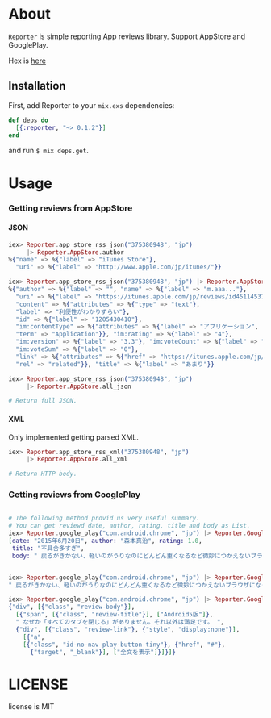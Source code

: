 # About

`Reporter` is simple reporting App reviews library.
Support AppStore and GooglePlay.

Hex is [here](https://hex.pm/packages/reporter)

## Installation

First, add Reporter to your `mix.exs` dependencies:

```elixir
def deps do
  [{:reporter, "~> 0.1.2"}]
end
```

and run `$ mix deps.get`.

# Usage
### Getting reviews from AppStore
#### JSON

```elixir
iex> Reporter.app_store_rss_json("375380948", "jp")
     |> Reporter.AppStore.author
%{"name" => %{"label" => "iTunes Store"},
  "uri" => %{"label" => "http://www.apple.com/jp/itunes/"}}

iex> Reporter.app_store_rss_json("375380948", "jp") |> Reporter.AppStore.reviews |> Enum.at(0)
%{"author" => %{"label" => "", "name" => %{"label" => "m.aaa..."},
  "uri" => %{"label" => "https://itunes.apple.com/jp/reviews/id451145371"}},
  "content" => %{"attributes" => %{"type" => "text"},
  "label" => "利便性がわかりずらい"},
  "id" => %{"label" => "1205430410"},
  "im:contentType" => %{"attributes" => %{"label" => "アプリケーション",
  "term" => "Application"}}, "im:rating" => %{"label" => "4"},
  "im:version" => %{"label" => "3.3"}, "im:voteCount" => %{"label" => "0"},
  "im:voteSum" => %{"label" => "0"},
  "link" => %{"attributes" => %{"href" => "https://itunes.apple.com/jp/review?id=375380948&type=Purple%20Software",
  "rel" => "related"}}, "title" => %{"label" => "あまり"}}
```

```elixir
iex> Reporter.app_store_rss_json("375380948", "jp")
     |> Reporter.AppStore.all_json

# Return full JSON.
```

#### XML

Only implemented getting parsed XML.

```elixir
iex> Reporter.app_store_rss_xml("375380948", "jp")
     |> Reporter.AppStore.all_xml

# Return HTTP body.
```

### Getting reviews from GooglePlay

```elixir

# The following method provid us very useful summary.
# You can get reviewd date, author, rating, title and body as List.
iex> Reporter.google_play("com.android.chrome", "jp") |> Reporter.GooglePlay.review_summaries |> Enum.at(0)
[date: "2015年6月20日", author: "森本真治", rating: 1.0,
 title: "不具合多すぎ",
 body: " 戻るがきかない、軽いのがうりなのにどんどん重くなるなど微妙につかえないブラウザになってます…数ヶ月まったく治らないのでいい加減見限ろうかと。 "]


iex> Reporter.google_play("com.android.chrome", "jp") |> Reporter.GooglePlay.review_body_list |> Enum.at(0)
" 戻るがきかない、軽いのがうりなのにどんどん重くなるなど微妙につかえないブラウザになってます…数ヶ月まったく治らないのでいい加減見限ろうかと。 "

iex> Reporter.google_play("com.android.chrome", "jp") |> Reporter.GooglePlay.review_bodies |> Enum.at(1)
{"div", [{"class", "review-body"}],
  [{"span", [{"class", "review-title"}], ["Android5版"]},
  " なぜか「すべてのタブを閉じる」がありません。それ以外は満足です。 ",
  {"div", [{"class", "review-link"}, {"style", "display:none"}],
    [{"a",
    [{"class", "id-no-nav play-button tiny"}, {"href", "#"},
      {"target", "_blank"}], ["全文を表示"]}]}]}

```

# LICENSE
license is MIT
